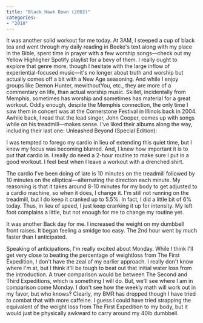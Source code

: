 ```yaml
---
title: "Black Hawk Down (2002)"
categories:
- "2018"
---
```


It was another solid workout for me today.  At 3AM, I steeped a cup of black tea and went through my daily reading in Beeke's text along with my place in the Bible, spent time in prayer with a few worship songs—check out my Yellow Highligher Spotify playlist for a bevy of them.  I really ought to explore that genre more, though I hesitate with the large inflow of experiential-focused music—it's no longer about truth and worship but actually comes off a bit with a New Age seasoning.  And while I enjoy groups like Demon Hunter, mewithoutYou, etc., they are more of a commentary on life, than actual worship music.  Skillet, incidentally from Memphis, sometimes has worship and sometimes has material for a great workout. Oddly enough, despite the Memphis connection, the only time I saw them in concert was at the Cornerstone Festival in Illinois back in 2004.  Awhile back, I read that the lead singer, John Cooper, comes up with songs while on his treadmill—makes sense. I've liked their albums along the way, including their last one: Unleashed Beyond (Special Edition):

I was tempted to forego my cardio in lieu of extending this quiet time, but I knew my focus was becoming blurred.  And, I knew how important it is to put that cardio in.  I really do need a 2-hour routine to make sure I put in a good workout.  I feel best when I leave a workout with a drenched shirt.

The cardio I've been doing of late is 10 minutes on the treadmill followed by 10 minutes on the elliptical—alternating the direction each minute.  My reasoning is that it takes around 8-10 minutes for my body to get adjusted to a cardio machine, so when it does, I change it.  I'm still not running on the treadmill, but I do keep it cranked up to 5.5%.  In fact, I did a little bit of 6% today.  Thus, in lieu of speed, I just keep cranking it up for intensity.  My left foot complains a little, but not enough for me to change my routine yet.

It was another Back day for me.  I increased the weight on my dumbbell front raises.  It began feeling a smidge too easy. The 2nd hour went by much faster than I anticipated.

Speaking of anticipations, I'm really excited about Monday.  While I think I'll get very close to beating the percentage of weightloss from The First Expedition, I don't have the zeal of my earlier approach.  I really don't know where I'm at, but I think it'll be tough to beat out that initial water loss from the introduction. A truer comparison would be between The Second and Third Expeditions, which is something I will do.  But, we'll see where I am in comparison come Monday. I don't see how the weekly math will work out in my favor, but who knows?  Clearly, my BMR has dropped though I have tried to combat that with more caffeine.  I guess I could have tried strapping the equivalent of the weight loss from The First Expedition to my body, but it would just be physically awkward to carry around my 40lb dumbbell.